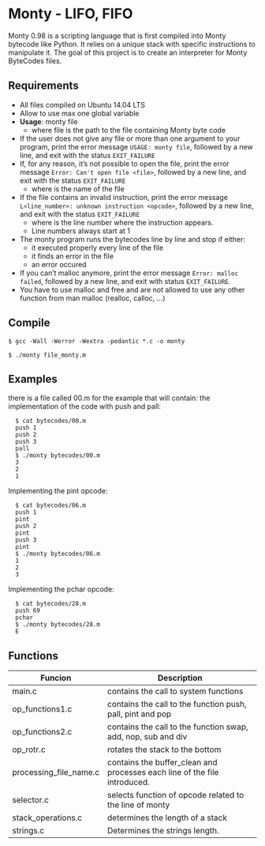 # Monty - LIFO, FIFO

Monty 0.98 is a scripting language that is first compiled into Monty bytecode like Python. It relies on a unique stack with specific instructions to manipulate it. The goal of this project is to create an interpreter for Monty ByteCodes files.

## Requirements

- All files compiled on Ubuntu 14.04 LTS
- Allow to use max one global variable
- **Usage**: monty file
  - where file is the path to the file containing Monty byte code
- If the user does not give any file or more than one argument to your program, print the error message ```USAGE: monty file```, followed by a new line, and exit with the status ```EXIT_FAILURE```
- If, for any reason, it’s not possible to open the file, print the error message ```Error: Can't open file <file>```, followed by a new line, and exit with the status ```EXIT_FAILURE```
   - where <file> is the name of the file
- If the file contains an invalid instruction, print the error message ```L<line_number>: unknown instruction <opcode>```, followed by a new line, and exit with the status ```EXIT_FAILURE```
   - where is the line number where the instruction appears.
   - Line numbers always start at 1
- The monty program runs the bytecodes line by line and stop if either:
   - it executed properly every line of the file
   - it finds an error in the file
   - an error occured
- If you can’t malloc anymore, print the error message ```Error: malloc failed```, followed by a new line, and exit with status ```EXIT_FAILURE```.
- You have to use malloc and free and are not allowed to use any other function from man malloc (realloc, calloc, …)

## Compile
```$ gcc -Wall -Werror -Wextra -pedantic *.c -o monty```

```$ ./monty file_monty.m```

## Examples
there is a file called 00.m for the example that will contain:
the implementation of the code with push and pall:

      $ cat bytecodes/00.m 
      push 1
      push 2
      push 3
      pall
      $ ./monty bytecodes/00.m 
      3
      2
      1
Implementing the pint opcode:

      $ cat bytecodes/06.m 
      push 1
      pint
      push 2
      pint
      push 3
      pint
      $ ./monty bytecodes/06.m
      1
      2
      3
Implementing the pchar opcode:

      $ cat bytecodes/28.m 
      push 69
      pchar
      $ ./monty bytecodes/28.m 
      E

## Functions
| Funcion | Description |
|---------|-------------|
| main.c  | contains the call to system functions |
| op_functions1.c | contains the call to the function push, pall, pint and pop |
| op_functions2.c | contains the call to the function swap, add, nop, sub and div |
| op_rotr.c | rotates the stack to the bottom |
| processing_file_name.c | contains the buffer_clean and processes each line of the file introduced. |
| selector.c |  selects function of opcode related to the line of monty |
|stack_operations.c | determines the length of a stack |
| strings.c| Determines the strings length. |